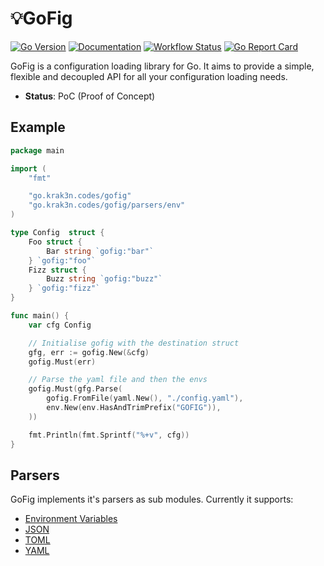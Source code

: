# 💡GoFig

[![Go Version][goversion-image]][goversion-url]
[![Documentation][doc-image]][doc-url]
[![Workflow Status][workflow-image]][workflow-url]
[![Go Report Card][report-image]][report-url]

GoFig is a configuration loading library for Go. It aims to provide a simple, flexible and
decoupled API for all your configuration loading needs.

* **Status**: PoC (Proof of Concept)

## Example

``` go
package main

import (
	"fmt"

	"go.krak3n.codes/gofig"
	"go.krak3n.codes/gofig/parsers/env"
)

type Config  struct {
	Foo struct {
		Bar string `gofig:"bar"`
	} `gofig:"foo"`
	Fizz struct {
		Buzz string `gofig:"buzz"`
	} `gofig:"fizz"`
}

func main() {
	var cfg Config

	// Initialise gofig with the destination struct
	gfg, err := gofig.New(&cfg)
	gofig.Must(err)

	// Parse the yaml file and then the envs
	gofig.Must(gfg.Parse(
		gofig.FromFile(yaml.New(), "./config.yaml"),
		env.New(env.HasAndTrimPrefix("GOFIG")),
	))

	fmt.Println(fmt.Sprintf("%+v", cfg))
}
```

## Parsers

GoFig implements it's parsers as sub modules. Currently it supports:

* [Environment Variables][env-url]
* [JSON][json-url]
* [TOML][toml-url]
* [YAML][yaml-url]

[workflow-image]: https://img.shields.io/github/workflow/status/krak3n/gofig/GoFig?style=flat&logo=github&logoColor=white&label=Workflow
[workflow-url]: https://github.com/krak3n/gofig/actions?query=workflow%3AGoFig
[goversion-image]: https://img.shields.io/badge/Go-1.13+-00ADD8.svg?style=flat&logo=go&logoColor=white
[goversion-url]: https://golang.org/
[doc-image]: https://img.shields.io/badge/Documentation-pkg.go.dev-00ADD8.svg?style=flat&logo=go&logoColor=white
[doc-url]: https://pkg.go.dev/go.krak3n.codes/gofig
[report-image]: https://goreportcard.com/badge/github.com/krak3n/gofig?style=flat-square
[report-url]: https://goreportcard.com/report/github.com/krak3n/gofig
[env-url]: ./parsers/env
[json-url]: ./parsers/json
[toml-url]: ./parsers/toml
[yaml-url]: ./parsers/yaml
